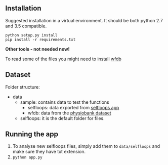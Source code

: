 
Installation
------------

Suggested installation in a virtual environment. It should be both python 2.7 and 3.5 compatible.

```
python setup.py install
pip install -r requirements.txt
```

**Other tools - not needed now!**

To read some of the files you might need to install [wfdb](https://www.physionet.org/physiotools/wfdb-darwin-quick-start.shtml)

Dataset
-------

Folder structure:

- data
    - sample: contains data to test the functions
        - selfloops: data exported from [selfloops app](https://www.selfloops.com/products/heart-rate-variability.html)
        - wfdb: data from the [physiobank dataset](https://www.physionet.org/physiobank/database/crisdb/e/)
    - selfloops: it is the default folder for files.


Running the app
---------------
1. To analyse new selfloops files, simply add them to `data/selfloops` and make sure they have txt extension.
2. `python app.py` 




